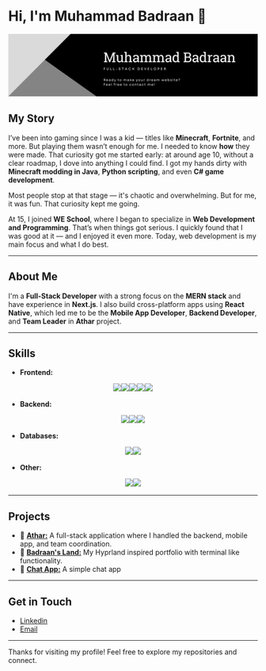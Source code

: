 # Hi, I'm Muhammad Badraan 👋
![Logo](./banner.png)

## My Story

I’ve been into gaming since I was a kid — titles like **Minecraft**, **Fortnite**, and more. But playing them wasn’t enough for me. I needed to know **how** they were made. That curiosity got me started early: at around age 10, without a clear roadmap, I dove into anything I could find. I got my hands dirty with **Minecraft modding in Java**, **Python scripting**, and even **C# game development**.

Most people stop at that stage — it's chaotic and overwhelming. But for me, it was fun. That curiosity kept me going.

At 15, I joined **WE School**, where I began to specialize in **Web Development and Programming**. That’s when things got serious. I quickly found that I was good at it — and I enjoyed it even more. Today, web development is my main focus and what I do best.

---

## About Me

I'm a **Full-Stack Developer** with a strong focus on the **MERN stack** and have experience in **Next.js**. I also build cross-platform apps using **React Native**, which led me to be the **Mobile App Developer**, **Backend Developer**, and **Team Leader** in **Athar** project.

---

## Skills
  
- **Frontend:**
<div style="display: flex; flex-wrap: wrap; justify-content: center;">
  <a href="https://react.dev" target="_blank"><img src="https://cdn.jsdelivr.net/gh/devicons/devicon@latest/icons/react/react-original.svg" width=80 /></a>
  <a href="https://nextjs.org" target="_blank"><img src="https://cdn.jsdelivr.net/gh/devicons/devicon@latest/icons/nextjs/nextjs-original.svg" width=80 /></a>
  <a href="https://tailwindcss.com" target="_blank"><img src="https://cdn.jsdelivr.net/gh/devicons/devicon@latest/icons/tailwindcss/tailwindcss-original.svg" width=80 /></a>
  <a href="https://sass-lang.com" target="_blank"><img src="https://cdn.jsdelivr.net/gh/devicons/devicon@latest/icons/sass/sass-original.svg" width=80 /></a>
  <a href="https://getbootstrap.com" target="_blank"><img src="https://cdn.jsdelivr.net/gh/devicons/devicon@latest/icons/bootstrap/bootstrap-original.svg" width=80 /></a>
</div>

- **Backend:**
<div style="display: flex; flex-wrap: wrap; justify-content: center;">
  <a href="https://nodejs.org" target="_blank"><img src="https://cdn.jsdelivr.net/gh/devicons/devicon@latest/icons/nodejs/nodejs-original-wordmark.svg" width=80 /></a>
  <a href="https://expressjs.com" target="_blank"><img src="https://cdn.jsdelivr.net/gh/devicons/devicon@latest/icons/express/express-original.svg" width=80 /></a>
  <a href="https://www.typescriptlang.org" target="_blank"><img src="https://cdn.jsdelivr.net/gh/devicons/devicon@latest/icons/typescript/typescript-original.svg" width=80 /></a>
</div>
  
- **Databases:**
<div style="display: flex; flex-wrap: wrap; justify-content: center;">
  <a href="https://www.mongodb.com" target="_blank"><img src="https://cdn.jsdelivr.net/gh/devicons/devicon@latest/icons/mongodb/mongodb-original.svg" width=80 /></a>
  <a href="https://www.mysql.com" target="_blank"><img src="https://cdn.jsdelivr.net/gh/devicons/devicon@latest/icons/mysql/mysql-original-wordmark.svg" width=80 /></a>
</div>

- **Other:**
<div style="display: flex; flex-wrap: wrap; justify-content: center;">
  <a href="https://git-scm.com" target="_blank"><img src="https://cdn.jsdelivr.net/gh/devicons/devicon@latest/icons/git/git-original-wordmark.svg" width=80 /></a>
  <a href="https://en.wikipedia.org/wiki/Linux" target="_blank"><img src="https://cdn.jsdelivr.net/gh/devicons/devicon@latest/icons/linux/linux-original.svg" width=80 /></a>
</div>

---

## Projects

- 🔗 [**Athar:**](https://athar-project.netlify.app) A full-stack application where I handled the backend, mobile app, and team coordination.
- 🔗 [**Badraan's Land:**](https://badraan.is-a.dev) My Hyprland inspired portfolio with terminal like functionality.
- 🔗 [**Chat App:**](https://github.com/mobadran/chat-app) A simple chat app

---

## Get in Touch

- [Linkedin](https://www.linkedin.com/in/badraan)
- [Email](mailto:badraanmo@gmail.com)

---

Thanks for visiting my profile! Feel free to explore my repositories and connect.
